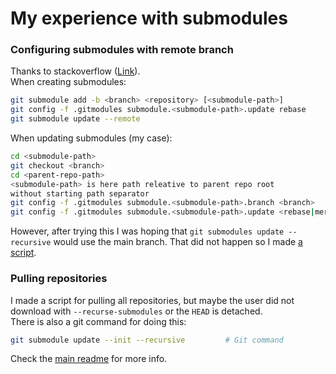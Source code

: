# My experience with submodules

### Configuring submodules with remote branch
Thanks to stackoverflow ([Link](https://stackoverflow.com/questions/18770545/why-is-my-git-submodule-head-detached-from-master)).  
When creating submodules:
```bash
git submodule add -b <branch> <repository> [<submodule-path>]
git config -f .gitmodules submodule.<submodule-path>.update rebase
git submodule update --remote
```
When updating submodules (my case):
```bash
cd <submodule-path>
git checkout <branch>
cd <parent-repo-path>
<submodule-path> is here path releative to parent repo root
without starting path separator
git config -f .gitmodules submodule.<submodule-path>.branch <branch>
git config -f .gitmodules submodule.<submodule-path>.update <rebase|merge>
```
However, after trying this I was hoping that `git submodules update --recursive` would use the main branch. That did not happen so I made [a script](https://github.com/8dcc/dotfiles/blob/main/scripts/sync-dotfiles.sh).


### Pulling repositories
I made a script for pulling all repositories, but maybe the user did not download with `--recurse-submodules` or the `HEAD` is detached.  
There is also a git command for doing this:
```bash
git submodule update --init --recursive         # Git command
```
Check the [main readme](https://github.com/8dcc/dotfiles#pulling-the-repositories) for more info.
